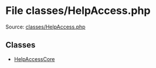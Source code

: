 File classes/HelpAccess.php
=========

Source: [classes/HelpAccess.php](https://github.com/PrestaShop/PrestaShop/blob/1.5.6.1/classes/HelpAccess.php)


Classes
-------

* [HelpAccessCore](class.HelpAccessCore.md)

